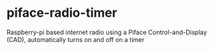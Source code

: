 # piface-radio-timer
Raspberry-pi based internet radio using a Piface Control-and-Display (CAD), automatically turns on and off on a timer
